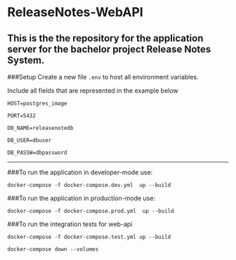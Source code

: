 # ReleaseNotes-WebAPI

This is the the repository for the application server for the bachelor
project Release Notes System.
---
###Setup
Create a new file `.env` to host all environment variables.

Include all fields that are represented in the example below

`HOST=postgres_image`

`PORT=5432`

`DB_NAME=releasenotedb`

`DB_USER=dbuser`

`DB_PASSW=dbpassword`

---
###To run the application in developer-mode use:

`docker-compose -f docker-compose.dev.yml  up --build`

###To run the application in production-mode use:

`docker-compose -f docker-compose.prod.yml  up --build`

###To run the integration tests for web-api

`docker-compose -f docker-compose.test.yml up --build`

`docker-compose down --volumes`